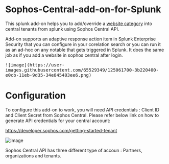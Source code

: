 # Sophos-Central-add-on-for-Splunk

This splunk add-on helps you to add/override a [website category](https://docs.sophos.com/central/Partner/help/en-us/central/common/tasks/ConfigureWebsiteList.html) into central tenants from splunk using Sophos Central API. 

Add-on supports an adaptive response action item in Splunk Enterprise Security that you can configure in your corelation search or you can run it as an ad-hoc on any notable that gets triggered in Splunk. It does the same job as if you add a website in sophos central after login.

<kbd>
![image](https://user-images.githubusercontent.com/65529349/125061700-3b220400-e0cb-11eb-9d35-34e845403ee6.png)
</kbd>
  
# Configuration

To configure this add-on to work, you will need API credentials : Client ID and Client Secret from Sophos Central. Please refer below link on how to generate API credentials for your central account:

https://developer.sophos.com/getting-started-tenant

![image](https://user-images.githubusercontent.com/65529349/125064442-4d517180-e0ce-11eb-91fb-1838f832009d.png)

Sophos Central API has three different type of accoun : Partners, organizations and tenants.  



